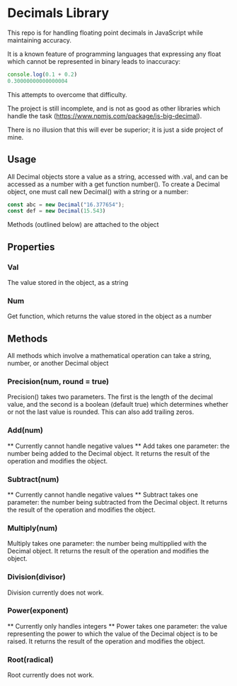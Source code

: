 # Decimals Library

This repo is for handling floating point decimals in JavaScript while maintaining accuracy.

It is a known feature of programming languages that expressing any float which cannot be represented in binary leads to inaccuracy:
```js
console.log(0.1 + 0.2)
0.30000000000000004
```
This attempts to overcome that difficulty.

The project is still incomplete, and is not as good as other libraries which handle the task (https://www.npmjs.com/package/js-big-decimal).

There is no illusion that this will ever be superior; it is just a side project of mine.

## Usage

All Decimal objects store a value as a string, accessed with .val, and can be accessed as a number with a get function number(). To create a Decimal object, one must call new Decimal() with a string or a number:
```js
const abc = new Decimal("16.377654");
const def = new Decimal(15.543)
```

Methods (outlined below) are attached to the object

## Properties

### Val

The value stored in the object, as a string

### Num

Get function, which returns the value stored in the object as a number

## Methods

All methods which involve a mathematical operation can take a string, number, or another Decimal object

### Precision(num, round = true)

Precision() takes two parameters. The first is the length of the decimal value, and the second is a boolean (default true) which determines whether or not the last value is rounded. This can also add trailing zeros.

### Add(num)
** Currently cannot handle negative values **
Add takes one parameter: the number being added to the Decimal object. It returns the result of the operation and modifies the object.

### Subtract(num)
** Currently cannot handle negative values **
Subtract takes one parameter: the number being subtracted from the Decimal object. It returns the result of the operation and modifies the object.

### Multiply(num)
Multiply takes one parameter: the number being multipplied with the Decimal object. It returns the result of the operation and modifies the object.

### Division(divisor)
Division currently does not work.

### Power(exponent)
** Currently only handles integers **
Power takes one parameter: the value representing the power to which the value of the Decimal object is to be raised. It returns the result of the operation and modifies the object.

### Root(radical)
Root currently does not work.